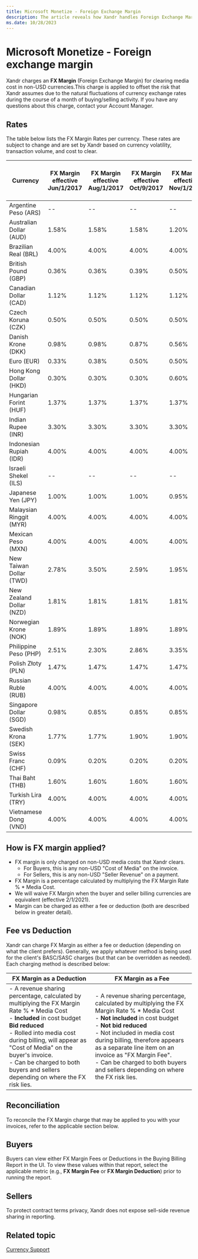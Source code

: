 ```yaml
---
title: Microsoft Monetize - Foreign Exchange Margin
description: The article reveals how Xandr handles Foreign Exchange Margin (FX Margin) to mitigate currency risks in non-USD media costs during monthly transactions.
ms.date: 10/28/2023
---
```


# Microsoft Monetize - Foreign exchange margin

Xandr charges an **FX Margin** (Foreign Exchange Margin) for clearing media cost in non-USD currencies.This charge is applied to offset the risk that Xandr assumes
due to the natural fluctuations of currency exchange rates during the course of a month of buying/selling activity. If you have any questions
about this charge, contact your Account Manager.

## Rates

The table below lists the FX Margin Rates per currency. These rates are subject to change and are set by Xandr based on currency volatility, transaction volume, and cost to clear.

| Currency | FX Margin effective Jun/1/2017 | FX Margin effective Aug/1/2017 | FX Margin effective Oct/9/2017 | FX Margin effective Nov/1/2017 | FX Margin effective Jan/10/2018 | FX Margin effective Jan/29/2018 | FX Margin effective June 1, 2018 | FX Margin effective Feb 1st, 2021 | FX Margin effective Mar 13, 2021 |
|--|--|--|--|--|--|--|--|--|--|
| Argentine Peso (ARS) | -- | -- | -- | -- | -- | -- | -- | 15.00% | 0.00% |
| Australian Dollar (AUD) | 1.58% | 1.58% | 1.58% | 1.20% | 1.20% | 1.77% | 1.27% | 3.60% | 1.80% |
| Brazilian Real (BRL) | 4.00% | 4.00% | 4.00% | 4.00% | 4.00% | 4.00% | 4.00% | 8.00% | 3.90% |
| British Pound (GBP) | 0.36% | 0.36% | 0.39% | 0.50% | 0.62% | 1.71% | 0.99% | 3.90% | 2.00% |
| Canadian Dollar (CAD) | 1.12% | 1.12% | 1.12% | 1.12% | 1.21% | 1.98% | 1.46% | 3.10% | 1.70% |
| Czech Koruna (CZK) | 0.50% | 0.50% | 0.50% | 0.50% | 0.74% | 0.74% | 0.74% | 4.00% | 0.93% |
| Danish Krone (DKK) | 0.98% | 0.98% | 0.87% | 0.56% | 0.80% | 1.44% | 0.69% | 3.10% | 1.10% |
| Euro (EUR) | 0.33% | 0.38% | 0.50% | 0.50% | 0.50% | 0.95% | 0.67% | 3.10% | 1.10% |
| Hong Kong Dollar (HKD) | 0.30% | 0.30% | 0.30% | 0.60% | 0.42% | 0.42% | 0.34% | 0.30% | 0.30% |
| Hungarian Forint (HUF) | 1.37% | 1.37% | 1.37% | 1.37% | 1.37% | 1.37% | 1.37% | 5.20% | 1.71% |
| Indian Rupee (INR) | 3.30% | 3.30% | 3.30% | 3.30% | 3.30% | 3.30% | 3.30% | 4.20% | 2.70% |
| Indonesian Rupiah (IDR) | 4.00% | 4.00% | 4.00% | 4.00% | 4.00% | 4.00% | 4.00% | 4.10% | 2.90% |
| Israeli Shekel (ILS) | -- | -- | -- | -- | -- | -- | -- | 0.00% | 0.00% |
| Japanese Yen (JPY) | 1.00% | 1.00% | 1.00% | 0.95% | 1.00% | 1.00% | 1.00% | 2.60% | 1.00% |
| Malaysian Ringgit (MYR) | 4.00% | 4.00% | 4.00% | 4.00% | 4.00% | 4.00% | 4.00% | 4.00% | 4.00% |
| Mexican Peso (MXN) | 4.00% | 4.00% | 4.00% | 4.00% | 4.00% | 4.00% | 4.00% | 7.30% | 3.60% |
| New Taiwan Dollar (TWD) | 2.78% | 3.50% | 2.59% | 1.95% | 1.42% | 1.42% | 2.86% | 2.20% | 0.70% |
| New Zealand Dollar (NZD) | 1.81% | 1.81% | 1.81% | 1.81% | 1.81% | 1.81% | 1.35% | 4.30% | 2.20% |
| Norwegian Krone (NOK) | 1.89% | 1.89% | 1.89% | 1.89% | 1.89% | 1.89% | 1.63% | 4.70% | 2.10% |
| Philippine Peso (PHP) | 2.51% | 2.30% | 2.86% | 3.35% | 3.35% | 3.35% | 3.35% | 3.35% | 3.35% |
| Polish Złoty (PLN) | 1.47% | 1.47% | 1.47% | 1.47% | 1.47% | 1.47% | 1.16% | 4.30% | 1.70% |
| Russian Ruble (RUB) | 4.00% | 4.00% | 4.00% | 4.00% | 4.00% | 4.00% | 4.00% | 7.90% | 4.10% |
| Singapore Dollar (SGD) | 0.98% | 0.85% | 0.85% | 0.85% | 0.85% | 0.85% | 1.07% | 2.30% | 0.90% |
| Swedish Krona (SEK) | 1.77% | 1.77% | 1.90% | 1.90% | 1.90% | 1.90% | 1.90% | 4.40% | 2.38% |
| Swiss Franc (CHF) | 0.09% | 0.20% | 0.20% | 0.20% | 0.20% | 0.33% | 0.33% | 3.50% | 0.41% |
| Thai Baht (THB) | 1.60% | 1.60% | 1.60% | 1.60% | 1.60% | 1.60% | 1.05% | 4.50% | 2.00% |
| Turkish Lira (TRY) | 4.00% | 4.00% | 4.00% | 4.00% | 4.00% | 4.00% | 4.00% | 9.40% | 3.60% |
| Vietnamese Dong (VND) | 4.00% | 4.00% | 4.00% | 4.00% | 4.00% | 4.00% | 4.00% | 2.10% | 2.30% |

## How is FX margin applied?

- FX margin is only charged on non-USD media costs that Xandr clears.
  - For Buyers, this is any non-USD "Cost of Media" on the invoice.
  - For Sellers, this is any non-USD "Seller Revenue" on a payment.
- FX Margin is a percentage calculated by multiplying the FX Margin Rate % \* Media Cost.
- We will waive FX Margin when the buyer and seller billing currencies are equivalent (effective 2/1/2021).
- Margin can be charged as either a fee or deduction (both are described below in greater detail).

## Fee vs Deduction

Xandr can charge FX Margin as either a fee or deduction (depending on what the client prefers). Generally, we apply whatever method is being used for the client's BASC/SASC charges (but that can be overridden as needed). Each charging method is described below:

| FX Margin as a Deduction | FX Margin as a Fee |
|--|--|
| - A revenue sharing percentage, calculated by multiplying the FX Margin Rate % * Media Cost<br> - **Included** in cost budget<br>**Bid reduced**<br> - Rolled into media cost during billing, will appear as "Cost of Media" on the buyer's invoice.<br> - Can be charged to both buyers and sellers depending on where the FX risk lies. | - A revenue sharing percentage, calculated by multiplying the FX Margin Rate % * Media Cost<br> - **Not included** in cost budget<br> - **Not bid reduced**<br> - Not included in media cost during billing, therefore appears as a separate line item on an invoice as "FX Margin Fee".<br> - Can be charged to both buyers and sellers depending on where the FX risk lies. |

## Reconciliation

To reconcile the FX Margin charge that may be applied to you with your invoices, refer to the applicable section below.

## Buyers

Buyers can view either FX Margin Fees or Deductions in the Buying Billing Report in the UI. To view these values within that report, select the applicable metric (e.g., **FX Margin Fee** or **FX Margin Deduction**) prior to running the report.

## Sellers

To protect contract terms privacy, Xandr does not expose sell-side revenue sharing in reporting.

## Related topic

[Currency Support](currency-support.md)
